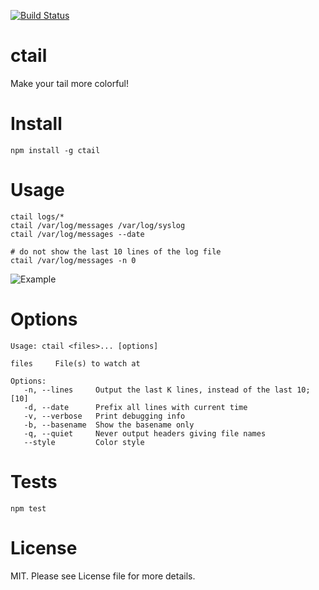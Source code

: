 [![Build Status](https://travis-ci.org/brainexe/ctail.svg?branch=master)](https://travis-ci.org/brainexe/ctail)

ctail
=====

Make your tail more colorful!

Install
=======

```
npm install -g ctail
```

Usage
=====
```
ctail logs/*
ctail /var/log/messages /var/log/syslog
ctail /var/log/messages --date

# do not show the last 10 lines of the log file
ctail /var/log/messages -n 0
```

![Example](https://mdoetsch.de/wp-content/uploads/2015/05/Selection_001.png)


Options
=======
```
Usage: ctail <files>... [options]

files     File(s) to watch at

Options:
   -n, --lines     Output the last K lines, instead of the last 10;  [10]
   -d, --date      Prefix all lines with current time
   -v, --verbose   Print debugging info
   -b, --basename  Show the basename only
   -q, --quiet     Never output headers giving file names
   --style         Color style

```

Tests
=====

```
npm test
```

License
=======
MIT. Please see License file for more details.
